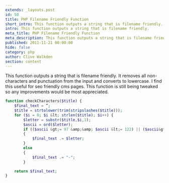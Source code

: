 ```yaml
---
extends: _layouts.post
id: 50
title: PHP Filename Friendly Function
short_intro: This function outputs a string that is filename friendly.
intro: This function outputs a string that is filename friendly.
meta_title: PHP Filename Friendly Function
meta_description: This function outputs a string that is filename friendly.
published: 2011-11-21 00:00:00
hide: false
category: php
author: Clive Walkden
section: content
---
```


This function outputs a string that is filename friendly. It removes all non-characters and punctuation from the input and converts to lowercase. I find this useful for seo friendly cms pages. This function is still being tweaked so any improvements would be most appreciated.

```php
function checkCharacters($title) {
	$final_text = ”;
	$title = strtolower(trim(stripslashes($title)));
	for ($i = 0; $i &lt; strlen($title); $i++) {
		$letter = substr($title,$i,1); 
		$ascii = ord($letter); 
		if (($ascii &gt;= 97 &amp;&amp; $ascii &lt;= 122) || ($ascii&gt;=48 &amp;&amp; $ascii &lt;= 57))
		{
			$final_text .= $letter; 
		}
		else 
		{
			$final_text .= "-"; 
		}

	return $final_text;
}
```
